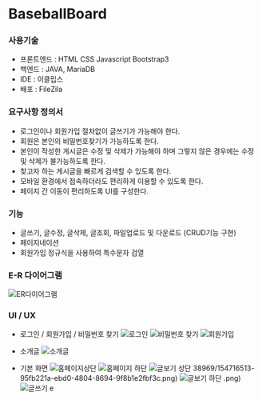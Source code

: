 # BaseballBoard
### 사용기술
- 프론트엔드 : HTML CSS Javascript Bootstrap3
- 백엔드 : JAVA, MariaDB
- IDE : 이클립스
- 배포 : FileZila


### 요구사항 정의서
- 로그인이나 회원가입 절차없이 글쓰기가 가능해야 한다.
- 회원은 본인의 비밀번호찾기가 가능하도록 한다.
- 본인이 작성한 게시글은 수정 및 삭제가 가능해야 하며 그렇지 않은 경우에는 수정 및 삭제가 불가능하도록 한다.
- 찾고자 하는 게시글을 빠르게 검색할 수 있도록 한다.
- 모바일 환경에서 접속하더라도 편리하게 이용할 수 있도록 한다.
- 페이지 간 이동이 편리하도록 UI를 구성한다.

### 기능
- 글쓰기, 글수정, 글삭제, 글조회, 파일업로드 및 다운로드 (CRUD기능 구현)
- 페이지네이션
- 회원가입 정규식을 사용하여 특수문자 검열


### E-R 다이어그램
![ER다이어그램](https://user-images.githubusercontent.com/68438969/154715017-e5da882f-f1cd-4469-824a-5f198b5db8a1.png)

### UI / UX

- 로그인 / 회원가입 / 비밀번호 찾기
![로그인](https://user-images.githubusercontent.com/68438969/154716477-c0a7c256-6102-462c-a389-2b90cf2ea879.png)
![비밀번호 찾기](https://user-images.githubusercontent.com/68438969/154716481-1a89f159-38de-4d61-9ed1-f6c7b011a0a6.png)
![회원가입](https://user-images.githubusercontent.com/68438969/154716490-eda86d04-238c-4ddb-a685-89e65c84b6f2.png)

- 소개글
![소개글](https://user-images.githubusercontent.com/68438969/154717665-165ac558-26be-4329-9908-5cd9a9dfb8f1.png)

- 기본 화면
![홈페이지상단](https://user-images.githubusercontent.com/68438969/154717760-97d5645a-2eec-4235-9584-78af81400dd0.png)
![홈페이지 하단](https://user-images.githubusercontent.com/68438969/154716527-e0df31cc-134c-48df-9389-df146b54df21.png)
![글보기 상단](https://user-images.githubusercontent.com/68438969/154716537-9fe64f70-9e01-4f3e-adc3-a5151c9eb5fb.png)
38969/154716513-95fb221a-ebd0-4804-8694-9f8b1e2fbf3c.png)
![글보기 하단](https://user-images.githubusercontent.com/68438969/154716545-23eb00ba-83c3-40a4-a86e-a72ccdb4a752.png)
.png)
![글쓰기](https://user-images.githubusercontent.com/68438969/154716551-93406980-b9fe-4cf2-8312-d84e3a8c509a.png)
e
